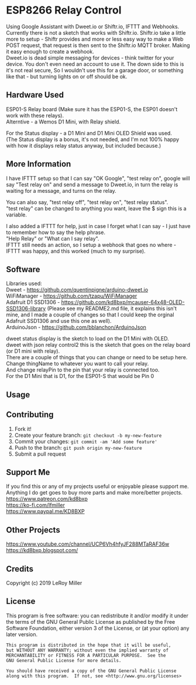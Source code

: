 # ESP8266 Relay Control

Using Google Assistant with Dweet.io or Shiftr.io, IFTTT and Webhooks.
Currently there is not a sketch that works with Shiftr.io. 
Shiftr.io take a little more to setup - Shiftr provides and more or less easy way to make a Web POST request, that request is then sent to the Shiftr.io MQTT broker. Making it easy enough to create a webhook.  
Dweet.io is dead simple messaging for devices - think twitter for your device. You don't even need an account to use it.  The down side to this is it's not real secure, So I wouldn't use this for a garage door, or something like that - but turning lights on or off should be ok.  

## Hardware Used

ESP01-S Relay board (Make sure it has the ESP01-S, the ESP01 doesn't work with these relays).  
Alterntive - a Wemos D1 Mini, with Relay shield.  

For the Status display - a D1 Mini and D1 Mini OLED Shield was used.  
(The Status display is a bonus, it's not needed, and I'm not 100% happy with how it displays relay status anyway, but included because.)  


## More Information

I have IFTTT setup so that I can say "OK Google", "test relay on", google will say "Test relay on" and send a message to Dweet.io, in turn the relay is waiting for a message, and turns on the relay.  

You can also say, "test relay off", "test relay on", "test relay status".  
"test relay" can be changed to anything you want, leave the $ sign this is a variable.  


I also added a IFTTT for help, just in case I forget what I can say - I just have to remember how to say the help phrase.  
"Help Relay" or "What can I say relay".   
IFTTT still needs an action, so I setup a webhook that goes no where - IFTTT was happy, and this worked (much to my surprise).  

## Software

Libraries used:  
Dweet - https://github.com/quentinpigne/arduino-dweet.io  
WiFiManager - https://github.com/tzapu/WiFiManager  
Adafruit D1 SSD1306 - https://github.com/kd8bxp/mcauser-64x48-OLED-SSD1306-library  (Please see my README2.md file, it explains this isn't mine, and I made a couple of changes so that I could keep the orginal Adafruit SSD1306 and use this one as well).  
ArduinoJson - https://github.com/bblanchon/ArduinoJson  

dweet status display is the sketch to load on the D1 Mini with OLED.  
dweet with json relay control2 this is the sketch that goes on the relay board (or D1 mini with relay).  
There are a couple of things that you can change or need to be setup here. Change thingName to whatever you want to call your relay.  
And change relayPin to the pin that your relay is connected too.  
For the D1 Mini that is D1, for the ESP01-S that would be Pin 0  


## Usage

## Contributing

1. Fork it!
2. Create your feature branch: `git checkout -b my-new-feature`
3. Commit your changes: `git commit -am 'Add some feature'`
4. Push to the branch: `git push origin my-new-feature`
5. Submit a pull request

## Support Me

If you find this or any of my projects useful or enjoyable please support me.  
Anything I do get goes to buy more parts and make more/better projects.  
https://www.patreon.com/kd8bxp  
https://ko-fi.com/lfmiller  
https://www.paypal.me/KD8BXP  

## Other Projects

https://www.youtube.com/channel/UCP6Vh4hfyJF288MTaRAF36w  
https://kd8bxp.blogspot.com/  


## Credits

Copyright (c) 2019 LeRoy Miller

## License

This program is free software: you can redistribute it and/or modify
    it under the terms of the GNU General Public License as published by
    the Free Software Foundation, either version 3 of the License, or
    (at your option) any later version.

    This program is distributed in the hope that it will be useful,
    but WITHOUT ANY WARRANTY; without even the implied warranty of
    MERCHANTABILITY or FITNESS FOR A PARTICULAR PURPOSE.  See the
    GNU General Public License for more details.

    You should have received a copy of the GNU General Public License
    along with this program.  If not, see <http://www.gnu.org/licenses>
